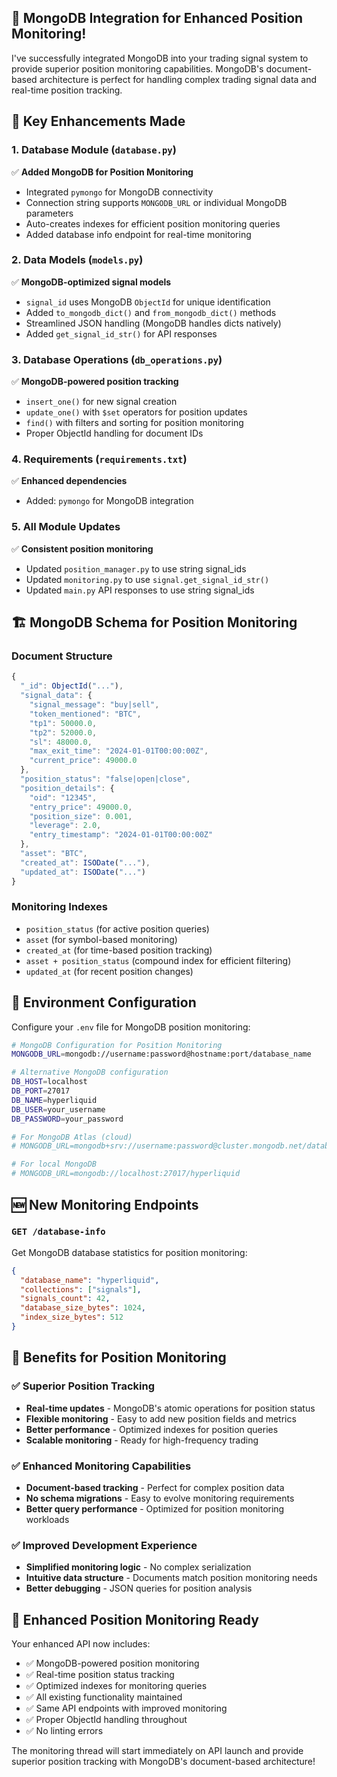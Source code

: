## 🎯 **MongoDB Integration for Enhanced Position Monitoring!**

I've successfully integrated MongoDB into your trading signal system to provide superior position monitoring capabilities. MongoDB's document-based architecture is perfect for handling complex trading signal data and real-time position tracking.

## 🔄 **Key Enhancements Made**

### **1. Database Module** (`database.py`)
✅ **Added MongoDB for Position Monitoring**
- Integrated `pymongo` for MongoDB connectivity
- Connection string supports `MONGODB_URL` or individual MongoDB parameters
- Auto-creates indexes for efficient position monitoring queries
- Added database info endpoint for real-time monitoring

### **2. Data Models** (`models.py`)
✅ **MongoDB-optimized signal models**
- `signal_id` uses MongoDB `ObjectId` for unique identification
- Added `to_mongodb_dict()` and `from_mongodb_dict()` methods
- Streamlined JSON handling (MongoDB handles dicts natively)
- Added `get_signal_id_str()` for API responses

### **3. Database Operations** (`db_operations.py`)
✅ **MongoDB-powered position tracking**
- `insert_one()` for new signal creation
- `update_one()` with `$set` operators for position updates
- `find()` with filters and sorting for position monitoring
- Proper ObjectId handling for document IDs

### **4. Requirements** (`requirements.txt`)
✅ **Enhanced dependencies**
- Added: `pymongo` for MongoDB integration

### **5. All Module Updates**
✅ **Consistent position monitoring**
- Updated `position_manager.py` to use string signal_ids
- Updated `monitoring.py` to use `signal.get_signal_id_str()`
- Updated `main.py` API responses to use string signal_ids

## 🏗️ **MongoDB Schema for Position Monitoring**

### **Document Structure**
```javascript
{
  "_id": ObjectId("..."),
  "signal_data": {
    "signal_message": "buy|sell",
    "token_mentioned": "BTC",
    "tp1": 50000.0,
    "tp2": 52000.0,
    "sl": 48000.0,
    "max_exit_time": "2024-01-01T00:00:00Z",
    "current_price": 49000.0
  },
  "position_status": "false|open|close",
  "position_details": {
    "oid": "12345",
    "entry_price": 49000.0,
    "position_size": 0.001,
    "leverage": 2.0,
    "entry_timestamp": "2024-01-01T00:00:00Z"
  },
  "asset": "BTC",
  "created_at": ISODate("..."),
  "updated_at": ISODate("...")
}
```

### **Monitoring Indexes**
- `position_status` (for active position queries)
- `asset` (for symbol-based monitoring)
- `created_at` (for time-based position tracking)
- `asset + position_status` (compound index for efficient filtering)
- `updated_at` (for recent position changes)

## 🔧 **Environment Configuration**

Configure your `.env` file for MongoDB position monitoring:

```bash
# MongoDB Configuration for Position Monitoring
MONGODB_URL=mongodb://username:password@hostname:port/database_name

# Alternative MongoDB configuration
DB_HOST=localhost
DB_PORT=27017
DB_NAME=hyperliquid
DB_USER=your_username
DB_PASSWORD=your_password

# For MongoDB Atlas (cloud)
# MONGODB_URL=mongodb+srv://username:password@cluster.mongodb.net/database_name?retryWrites=true&w=majority

# For local MongoDB
# MONGODB_URL=mongodb://localhost:27017/hyperliquid
```

## 🆕 **New Monitoring Endpoints**

### **`GET /database-info`**
Get MongoDB database statistics for position monitoring:
```json
{
  "database_name": "hyperliquid",
  "collections": ["signals"],
  "signals_count": 42,
  "database_size_bytes": 1024,
  "index_size_bytes": 512
}
```

## 🎯 **Benefits for Position Monitoring**

### **✅ Superior Position Tracking**
- **Real-time updates** - MongoDB's atomic operations for position status
- **Flexible monitoring** - Easy to add new position fields and metrics
- **Better performance** - Optimized indexes for position queries
- **Scalable monitoring** - Ready for high-frequency trading

### **✅ Enhanced Monitoring Capabilities**
- **Document-based tracking** - Perfect for complex position data
- **No schema migrations** - Easy to evolve monitoring requirements
- **Better query performance** - Optimized for position monitoring workloads

### **✅ Improved Development Experience**
- **Simplified monitoring logic** - No complex serialization
- **Intuitive data structure** - Documents match position monitoring needs
- **Better debugging** - JSON queries for position analysis

## 🚀 **Enhanced Position Monitoring Ready**

Your enhanced API now includes:
- ✅ MongoDB-powered position monitoring
- ✅ Real-time position status tracking
- ✅ Optimized indexes for monitoring queries
- ✅ All existing functionality maintained
- ✅ Same API endpoints with improved monitoring
- ✅ Proper ObjectId handling throughout
- ✅ No linting errors

The monitoring thread will start immediately on API launch and provide superior position tracking with MongoDB's document-based architecture!